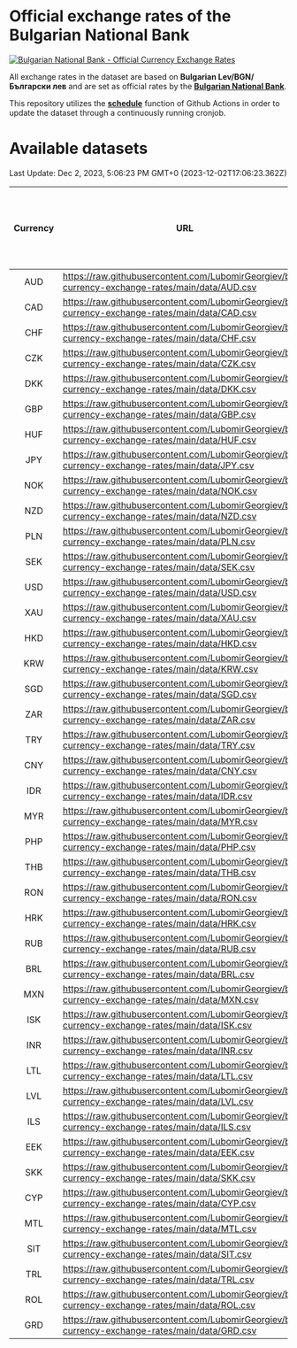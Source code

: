 # Official exchange rates of the Bulgarian National Bank

[![Bulgarian National Bank - Official Currency Exchange Rates](https://github.com/LubomirGeorgiev/bnb-currency-exchange-rates/actions/workflows/update-rates.yml/badge.svg?branch=main)](https://github.com/LubomirGeorgiev/bnb-currency-exchange-rates/actions/workflows/update-rates.yml)

All exchange rates in the dataset are based on **Bulgarian Lev/BGN/Български лев** and are set as official rates by the [**Bulgarian National Bank**](https://www.bnb.bg/Statistics/StExternalSector/StExchangeRates/StERForeignCurrencies/index.htm?toLang=_EN).

This repository utilizes the [**schedule**](https://docs.github.com/en/actions/reference/events-that-trigger-workflows) function of Github Actions in order to update the dataset through a continuously running cronjob.

# Available datasets

<!-- START LINKS (DO NOT EVER FU*ING DELETE THIS COMMENT FOR THE LOVE OF YOUR LIFE!!! IF YOU ARE CURIOS HOW IT WORKS, YOU CAN HAVE A LOOK AT ./src/updateReadme.ts) -->

Last Update: Dec 2, 2023, 5:06:23 PM GMT+0 (2023-12-02T17:06:23.362Z)

| Currency | URL                                                                                             | Number of records | Number of missing days that were filled in |
| :------: | ----------------------------------------------------------------------------------------------- | :---------------: | :----------------------------------------: |
|   AUD    | https://raw.githubusercontent.com/LubomirGeorgiev/bnb-currency-exchange-rates/main/data/AUD.csv |       8696        |                    2686                    |
|   CAD    | https://raw.githubusercontent.com/LubomirGeorgiev/bnb-currency-exchange-rates/main/data/CAD.csv |       8696        |                    2686                    |
|   CHF    | https://raw.githubusercontent.com/LubomirGeorgiev/bnb-currency-exchange-rates/main/data/CHF.csv |       8696        |                    2686                    |
|   CZK    | https://raw.githubusercontent.com/LubomirGeorgiev/bnb-currency-exchange-rates/main/data/CZK.csv |       8696        |                    2686                    |
|   DKK    | https://raw.githubusercontent.com/LubomirGeorgiev/bnb-currency-exchange-rates/main/data/DKK.csv |       8696        |                    2686                    |
|   GBP    | https://raw.githubusercontent.com/LubomirGeorgiev/bnb-currency-exchange-rates/main/data/GBP.csv |       8696        |                    2686                    |
|   HUF    | https://raw.githubusercontent.com/LubomirGeorgiev/bnb-currency-exchange-rates/main/data/HUF.csv |       8696        |                    2686                    |
|   JPY    | https://raw.githubusercontent.com/LubomirGeorgiev/bnb-currency-exchange-rates/main/data/JPY.csv |       8696        |                    2686                    |
|   NOK    | https://raw.githubusercontent.com/LubomirGeorgiev/bnb-currency-exchange-rates/main/data/NOK.csv |       8696        |                    2686                    |
|   NZD    | https://raw.githubusercontent.com/LubomirGeorgiev/bnb-currency-exchange-rates/main/data/NZD.csv |       8696        |                    2686                    |
|   PLN    | https://raw.githubusercontent.com/LubomirGeorgiev/bnb-currency-exchange-rates/main/data/PLN.csv |       8696        |                    2686                    |
|   SEK    | https://raw.githubusercontent.com/LubomirGeorgiev/bnb-currency-exchange-rates/main/data/SEK.csv |       8696        |                    2686                    |
|   USD    | https://raw.githubusercontent.com/LubomirGeorgiev/bnb-currency-exchange-rates/main/data/USD.csv |       8696        |                    2686                    |
|   XAU    | https://raw.githubusercontent.com/LubomirGeorgiev/bnb-currency-exchange-rates/main/data/XAU.csv |       8696        |                    2688                    |
|   HKD    | https://raw.githubusercontent.com/LubomirGeorgiev/bnb-currency-exchange-rates/main/data/HKD.csv |       8394        |                    2595                    |
|   KRW    | https://raw.githubusercontent.com/LubomirGeorgiev/bnb-currency-exchange-rates/main/data/KRW.csv |       8394        |                    2595                    |
|   SGD    | https://raw.githubusercontent.com/LubomirGeorgiev/bnb-currency-exchange-rates/main/data/SGD.csv |       8394        |                    2595                    |
|   ZAR    | https://raw.githubusercontent.com/LubomirGeorgiev/bnb-currency-exchange-rates/main/data/ZAR.csv |       8394        |                    2595                    |
|   TRY    | https://raw.githubusercontent.com/LubomirGeorgiev/bnb-currency-exchange-rates/main/data/TRY.csv |       6876        |                    2125                    |
|   CNY    | https://raw.githubusercontent.com/LubomirGeorgiev/bnb-currency-exchange-rates/main/data/CNY.csv |       6756        |                    2089                    |
|   IDR    | https://raw.githubusercontent.com/LubomirGeorgiev/bnb-currency-exchange-rates/main/data/IDR.csv |       6756        |                    2089                    |
|   MYR    | https://raw.githubusercontent.com/LubomirGeorgiev/bnb-currency-exchange-rates/main/data/MYR.csv |       6756        |                    2089                    |
|   PHP    | https://raw.githubusercontent.com/LubomirGeorgiev/bnb-currency-exchange-rates/main/data/PHP.csv |       6756        |                    2089                    |
|   THB    | https://raw.githubusercontent.com/LubomirGeorgiev/bnb-currency-exchange-rates/main/data/THB.csv |       6756        |                    2089                    |
|   RON    | https://raw.githubusercontent.com/LubomirGeorgiev/bnb-currency-exchange-rates/main/data/RON.csv |       6697        |                    2071                    |
|   HRK    | https://raw.githubusercontent.com/LubomirGeorgiev/bnb-currency-exchange-rates/main/data/HRK.csv |       6420        |                    1984                    |
|   RUB    | https://raw.githubusercontent.com/LubomirGeorgiev/bnb-currency-exchange-rates/main/data/RUB.csv |       6116        |                    1887                    |
|   BRL    | https://raw.githubusercontent.com/LubomirGeorgiev/bnb-currency-exchange-rates/main/data/BRL.csv |       5787        |                    1793                    |
|   MXN    | https://raw.githubusercontent.com/LubomirGeorgiev/bnb-currency-exchange-rates/main/data/MXN.csv |       5787        |                    1793                    |
|   ISK    | https://raw.githubusercontent.com/LubomirGeorgiev/bnb-currency-exchange-rates/main/data/ISK.csv |       5698        |                    1766                    |
|   INR    | https://raw.githubusercontent.com/LubomirGeorgiev/bnb-currency-exchange-rates/main/data/INR.csv |       5420        |                    1679                    |
|   LTL    | https://raw.githubusercontent.com/LubomirGeorgiev/bnb-currency-exchange-rates/main/data/LTL.csv |       5152        |                    1581                    |
|   LVL    | https://raw.githubusercontent.com/LubomirGeorgiev/bnb-currency-exchange-rates/main/data/LVL.csv |       4790        |                    1470                    |
|   ILS    | https://raw.githubusercontent.com/LubomirGeorgiev/bnb-currency-exchange-rates/main/data/ILS.csv |       4696        |                    1460                    |
|   EEK    | https://raw.githubusercontent.com/LubomirGeorgiev/bnb-currency-exchange-rates/main/data/EEK.csv |       3997        |                    1223                    |
|   SKK    | https://raw.githubusercontent.com/LubomirGeorgiev/bnb-currency-exchange-rates/main/data/SKK.csv |       2969        |                    911                     |
|   CYP    | https://raw.githubusercontent.com/LubomirGeorgiev/bnb-currency-exchange-rates/main/data/CYP.csv |       2905        |                    889                     |
|   MTL    | https://raw.githubusercontent.com/LubomirGeorgiev/bnb-currency-exchange-rates/main/data/MTL.csv |       2603        |                    798                     |
|   SIT    | https://raw.githubusercontent.com/LubomirGeorgiev/bnb-currency-exchange-rates/main/data/SIT.csv |       2541        |                    777                     |
|   TRL    | https://raw.githubusercontent.com/LubomirGeorgiev/bnb-currency-exchange-rates/main/data/TRL.csv |       1818        |                    559                     |
|   ROL    | https://raw.githubusercontent.com/LubomirGeorgiev/bnb-currency-exchange-rates/main/data/ROL.csv |       1697        |                    524                     |
|   GRD    | https://raw.githubusercontent.com/LubomirGeorgiev/bnb-currency-exchange-rates/main/data/GRD.csv |        359        |                    107                     |

<!-- END LINKS (DO NOT EVER FU*ING DELETE THIS COMMENT FOR THE LOVE OF YOUR LIFE!!! IF YOU ARE CURIOS HOW IT WORKS, YOU CAN HAVE A LOOK AT ./src/updateReadme.ts) -->
